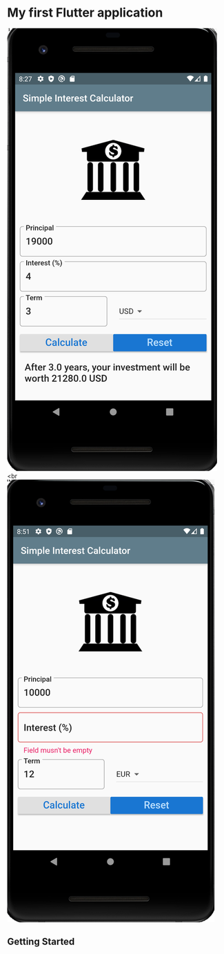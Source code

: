 # My first Flutter application

![](images/calculator.png)
<br
![](images/validation.png)

## Getting Started

